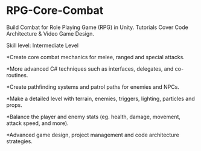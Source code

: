 # RPG-Core-Combat
Build Combat for Role Playing Game (RPG) in Unity. Tutorials Cover Code Architecture &amp; Video Game Design.

Skill level: Intermediate Level

*Create core combat mechanics for melee, ranged and special attacks.

*More advanced C# techniques such as interfaces, delegates, and co-routines.

*Create pathfinding systems and patrol paths for enemies and NPCs.

*Make a detailed level with terrain, enemies, triggers, lighting, particles and props.

*Balance the player and enemy stats (eg. health, damage, movement, attack speed, and more).

*Advanced game design, project management and code architecture strategies.
